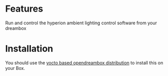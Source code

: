 # Features
Run and control the hyperion ambient lighting control software from your dreambox

# Installation
You should use the [yocto based opendreambox distribution](http://git.opendreambox.org/?p=opendreambox.git;a=summary) to install this on your Box.
